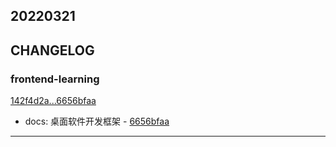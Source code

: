 ## 20220321

## CHANGELOG

### frontend-learning

[142f4d2a...6656bfaa](https://github.com/zhbhun/frontend-learning/compare/142f4d2a...6656bfaa)

* docs: 桌面软件开发框架 - [6656bfaa](https://github.com/zhbhun/frontend-learning/commit/6656bfaa8808360a999ebc4cd6107b2238087cd2)

---


